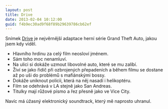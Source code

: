 ```yaml
---
layout: post
title: Drive
date: 2013-02-04 10:12:00
guid: f4b9ec30ad9f68f89b29639786cb62ef
---
```


Snímek [Drive](http://www.csfd.cz/film/240522-drive/) je nejvěrnější adaptace herní série Grand Theft Auto, jakou jsem kdy viděl.

- Hlavního hrdinu za celý film neosloví jménem.
- Sám toho moc nenamluví.
- Na ulici si dokáže uzmout libovolné auto, které se mu zalíbí.
- Živí se jako řidič při ozbrojených přepadeních a během filmu se dostane až po uši do problémů s mafiánskými bossy.
- Dokáže uniknout policii, která na něj nasadí i helikoptéru.
- Film se odehrává v LA stejně jako San Andreas.
- Titulky mají růžové písmo a řez přesně jako ve Vice City.

Navíc má úžasný elektronický soundtrack, který mě naprosto uhranul.
